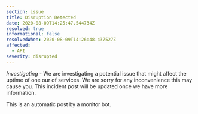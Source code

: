 ```yaml
---
section: issue
title: Disruption Detected
date: 2020-08-09T14:25:47.544734Z
resolved: true
informational: false
resolvedWhen: 2020-08-09T14:26:48.437527Z
affected:
  - API
severity: disrupted
---
```

*Investigating* - We are investigating a potential issue that might affect the uptime of one our of services. We are sorry for any inconvenience this may cause you. This incident post will be updated once we have more information.

This is an automatic post by a monitor bot.
        